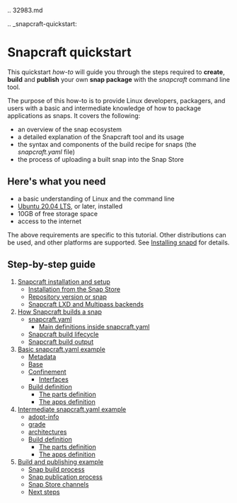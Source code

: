 .. 32983.md

.. _snapcraft-quickstart:

# Snapcraft quickstart

This quickstart _how-to_ will guide you through the steps required to **create**, **build** and **publish** your own **snap package** with the _snapcraft_ command line tool.

The purpose of this how-to is to provide Linux developers, packagers, and users with a basic and intermediate knowledge of how to package applications as snaps. It covers the following:

- an overview of the snap ecosystem
- a detailed explanation of the Snapcraft tool and its usage
- the syntax and components of the build recipe for snaps (the _snapcraft.yaml_ file)
- the process of uploading a built snap into the Snap Store

## Here's what you need

* a basic understanding of Linux and the command line
* [Ubuntu 20.04 LTS](https://releases.ubuntu.com/20.04/), or later, installed
* 10GB of free storage space
* access to the internet

The above requirements are specific to this tutorial. Other distributions can be used, and other platforms are supported. See [Installing snapd](https://snapcraft.io/docs/installing-snapd) for details.

## Step-by-step guide

1. [Snapcraft installation and setup](snapcraft-installation-and-setup.md)
      - [Installation from the Snap Store](snapcraft-installation-and-setup.md#heading--store)
      - [Repository version or snap](snapcraft-installation-and-setup.md#heading--repository)
      - [Snapcraft LXD and Multipass backends](snapcraft-installation-and-setup.md#heading--backend)
1. [How Snapcraft builds a snap](how-snapcraft-builds-snaps.md)
   - [snapcraft.yaml](how-snapcraft-builds-snaps.md#heading--snapcraft)
      - [Main definitions inside snapcraft.yaml](how-snapcraft-builds-snaps.md#heading--definitions)
   - [Snapcraft build lifecycle](how-snapcraft-builds-snaps.md#heading--build)
   - [Snapcraft build output](how-snapcraft-builds-snaps.md#heading--output)
1. [Basic snapcraft.yaml example](basic-snapcraft-yaml-example.md)
   - [Metadata](basic-snapcraft-yaml-example.md#heading--metadata)
   - [Base](basic-snapcraft-yaml-example.md#heading--base)
   - [Confinement](basic-snapcraft-yaml-example.md#heading--confinement)
     - [Interfaces](basic-snapcraft-yaml-example.md#heading--interfaces)
   - [Build definition](basic-snapcraft-yaml-example.md#heading--build)
     - [The parts definition](basic-snapcraft-yaml-example.md#heading--parts)
     - [The apps definition](basic-snapcraft-yaml-example.md#heading--apps)
1. [Intermediate snapcraft.yaml example](intermediate-snapcraft-yaml-example.md)
   - [adopt-info](intermediate-snapcraft-yaml-example.md#heading--adopt)
   - [grade](intermediate-snapcraft-yaml-example.md#heading--grade)
   - [architectures](intermediate-snapcraft-yaml-example.md#heading--architectures)
   - [Build definition](intermediate-snapcraft-yaml-example.md#heading--build)
     - [The parts definition](intermediate-snapcraft-yaml-example.md#heading--parts)
     - [The apps definition](intermediate-snapcraft-yaml-example.md#heading--apps)
 1. [Build and publishing example](build-and-publishing-example.md)
    - [Snap build process](build-and-publishing-example.md#heading--build)
    - [Snap publication process](build-and-publishing-example.md#heading--publish)
    - [Snap Store channels](build-and-publishing-example.md#heading--channels)
    - [Next steps](build-and-publishing-example.md#heading--next)